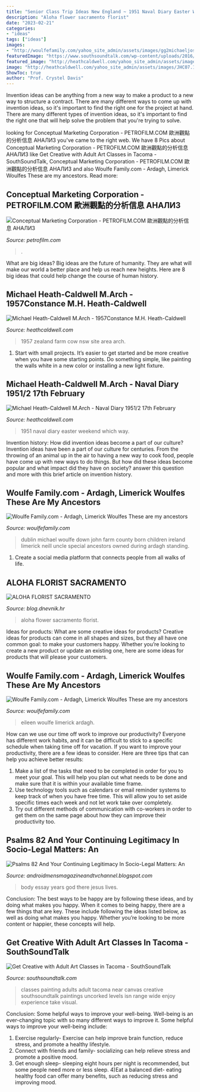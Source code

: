 ```yaml
---
title: "Senior Class Trip Ideas New England ~ 1951 Naval Diary Easter Weekend Which Way"
description: "Aloha flower sacramento florist"
date: "2023-02-21"
categories:
- "ideas"
tags: ["ideas"]
images:
- "http://woulfefamily.com/yahoo_site_admin/assets/images/gg2michaeljosephinepix.61191050_std.jpg"
featuredImage: "https://www.southsoundtalk.com/wp-content/uploads/2016/11/Adult-Art-Classes-Paintings-1068x810.jpg"
featured_image: "http://heathcaldwell.com/yahoo_site_admin/assets/images/JHC07.19323318_std.jpg"
image: "http://heathcaldwell.com/yahoo_site_admin/assets/images/JHC07.19323318_std.jpg"
ShowToc: true
author: "Prof. Crystel Davis"
---
```



Invention ideas can be anything from a new way to make a product to a new way to structure a contract. There are many different ways to come up with invention ideas, so it's important to find the right one for the project at hand. There are many different types of invention ideas, so it's important to find the right one that will help solve the problem that you're trying to solve.

	

		
looking for Conceptual Marketing Corporation - PETROFILM.COM ﻿歐洲觀點的分析信息 АНАЛИЗ you've came to the right web. We have 8 Pics about Conceptual Marketing Corporation - PETROFILM.COM ﻿歐洲觀點的分析信息 АНАЛИЗ like Get Creative with Adult Art Classes in Tacoma - SouthSoundTalk, Conceptual Marketing Corporation - PETROFILM.COM ﻿歐洲觀點的分析信息 АНАЛИЗ and also Woulfe Family.com - Ardagh, Limerick Woulfes These are my ancestors. Read more:
		
    
## Conceptual Marketing Corporation - PETROFILM.COM ﻿歐洲觀點的分析信息 АНАЛИЗ

<img loading=lazy src="https://petrofilm.com/yahoo_site_admin/assets/images/uuiuuuu.93163155_std.jpg" onerror="this.onerror=null;this.src='https://tse3.mm.bing.net/th?id=OIP.BFjuLXl4niOp7enHlZ30GAHaDq&amp;pid=15.1';" alt="Conceptual Marketing Corporation - PETROFILM.COM ﻿歐洲觀點的分析信息 АНАЛИЗ">

_Source: petrofilm.com_

>. 

	

What are big ideas?
Big ideas are the future of humanity. They are what will make our world a better place and help us reach new heights. Here are 8 big ideas that could help change the course of human history.

    
## Michael Heath-Caldwell M.Arch - 1957Constance M.H. Heath-Caldwell

<img loading=lazy src="http://heathcaldwell.com/yahoo_site_admin/assets/images/Pihama_1957_Gopperth.6941814_std.jpg" onerror="this.onerror=null;this.src='https://tse2.mm.bing.net/th?id=OIP.zNUh2TLVfcmCWIikZCC-dgHaEF&amp;pid=15.1';" alt="Michael Heath-Caldwell M.Arch - 1957Constance M.H. Heath-Caldwell">

_Source: heathcaldwell.com_

>1957 zealand farm cow nsw site area arch. 

	

1. Start with small projects. It’s easier to get started and be more creative when you have some starting points. Do something simple, like painting the walls white in a new color or installing a new light fixture. 

    
## Michael Heath-Caldwell M.Arch - Naval Diary 1951/2 17th February

<img loading=lazy src="http://heathcaldwell.com/yahoo_site_admin/assets/images/JHC07.19323318_std.jpg" onerror="this.onerror=null;this.src='https://tse2.mm.bing.net/th?id=OIP.w95ZDEt8mCKxn3iDi1BdPAHaFi&amp;pid=15.1';" alt="Michael Heath-Caldwell M.Arch - Naval Diary 1951/2 17th February">

_Source: heathcaldwell.com_

>1951 naval diary easter weekend which way. 

	

Invention history: How did invention ideas become a part of our culture?
Invention ideas have been a part of our culture for centuries. From the throwing of an animal up in the air to having a new way to cook food, people have come up with new ways to do things. But how did these ideas become popular and what impact did they have on society? answer this question and more with this brief article on invention history.

    
## Woulfe Family.com - Ardagh, Limerick Woulfes These Are My Ancestors

<img loading=lazy src="http://woulfefamily.com/yahoo_site_admin/assets/images/woulfefamdubpix3.61183142_std.JPG" onerror="this.onerror=null;this.src='https://tse1.mm.bing.net/th?id=OIP.UOkBuA1IdKRGwkvcCTw2EwAAAA&amp;pid=15.1';" alt="Woulfe Family.com - Ardagh, Limerick Woulfes These are my ancestors">

_Source: woulfefamily.com_

>dublin michael woulfe down john farm county born children ireland limerick neill uncle special ancestors owned during ardagh standing. 

	

1. Create a social media platform that connects people from all walks of life. 

    
## ALOHA FLORIST SACRAMENTO

<img loading=lazy src="http://bit.ly/rpxBqs" onerror="this.onerror=null;this.src='https://tse1.mm.bing.net/th?id=OIP.l8eS8OxW2X1i-x4HYYWk5AHaFS&amp;pid=15.1';" alt="ALOHA FLORIST SACRAMENTO">

_Source: blog.dnevnik.hr_

>aloha flower sacramento florist. 

	

Ideas for products: What are some creative ideas for products?
Creative ideas for products can come in all shapes and sizes, but they all have one common goal: to make your customers happy. Whether you’re looking to create a new product or update an existing one, here are some ideas for products that will please your customers.

    
## Woulfe Family.com - Ardagh, Limerick Woulfes These Are My Ancestors

<img loading=lazy src="http://woulfefamily.com/yahoo_site_admin/assets/images/gg2michaeljosephinepix.61191050_std.jpg" onerror="this.onerror=null;this.src='https://tse2.mm.bing.net/th?id=OIP.Bcrk6EXKLvrKL218OKtMfwAAAA&amp;pid=15.1';" alt="Woulfe Family.com - Ardagh, Limerick Woulfes These are my ancestors">

_Source: woulfefamily.com_

>eileen woulfe limerick ardagh. 

	

How can we use our time off work to improve our productivity?
Everyone has different work habits, and it can be difficult to stick to a specific schedule when taking time off for vacation. If you want to improve your productivity, there are a few ideas to consider. Here are three tips that can help you achieve better results: 
1. Make a list of the tasks that need to be completed in order for you to meet your goal. This will help you plan out what needs to be done and make sure that it is within your available time frame. 
2. Use technology tools such as calendars or email reminder systems to keep track of when you have free time. This will allow you to set aside specific times each week and not let work take over completely. 
3. Try out different methods of communication with co-workers in order to get them on the same page about how they can improve their productivity too.

    
## Psalms 82 And Your Continuing Legitimacy In Socio-Legal Matters: An

<img loading=lazy src="https://4.bp.blogspot.com/-552Ynq8geSI/V1YZByORF8I/AAAAAAAAFrQ/He9jk1ADI6AnJ02_HY3i_-T8K436Qw65wCLcB/s1600/IMG_20160125_233635.jpg" onerror="this.onerror=null;this.src='https://tse2.mm.bing.net/th?id=OIP.j8K6aOh5HE3c73G2TevL4wHaJ4&amp;pid=15.1';" alt="Psalms 82 And Your Continuing Legitimacy In Socio-Legal Matters: An">

_Source: androidmensmagazineandtvchannel.blogspot.com_

>body essay years god there jesus lives. 

	

Conclusion: The best ways to be happy are by following these ideas, and by doing what makes you happy.
When it comes to being happy, there are a few things that are key. These include following the ideas listed below, as well as doing what makes you happy. Whether you’re looking to be more content or happier, these concepts will help.

    
## Get Creative With Adult Art Classes In Tacoma - SouthSoundTalk

<img loading=lazy src="https://www.southsoundtalk.com/wp-content/uploads/2016/11/Adult-Art-Classes-Paintings-1068x810.jpg" onerror="this.onerror=null;this.src='https://tse1.mm.bing.net/th?id=OIP.gtg9Lr-8jE55KMPNR-OvrwHaFn&amp;pid=15.1';" alt="Get Creative with Adult Art Classes in Tacoma - SouthSoundTalk">

_Source: southsoundtalk.com_

>classes painting adults adult tacoma near canvas creative southsoundtalk paintings uncorked levels isn range wide enjoy experience take visual. 

	

Conclusion: Some helpful ways to improve your well-being.
Well-being is an ever-changing topic with so many different ways to improve it. Some helpful ways to improve your well-being include: 
1) Exercise regularly- Exercise can help improve brain function, reduce stress, and promote a healthy lifestyle. 
2) Connect with friends and family- socializing can help relieve stress and promote a positive mood. 
3) Get enough sleep- sleeping eight hours per night is recommended, but some people need more or less sleep. 
4)Eat a balanced diet- eating healthy food can offer many benefits, such as reducing stress and improving mood.

